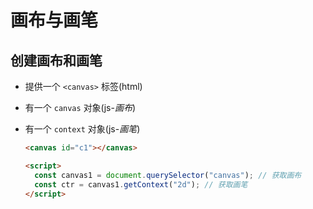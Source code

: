 # 画布与画笔

## 创建画布和画笔

+ 提供一个 `<canvas>` 标签(html)

+ 有一个 `canvas` 对象(js-*画布*)

+ 有一个 `context` 对象(js-*画笔*)

  ```html
  <canvas id="c1"></canvas>

  <script>
    const canvas1 = document.querySelector("canvas"); // 获取画布
    const ctr = canvas1.getContext("2d"); // 获取画笔
  </script>
  ```
